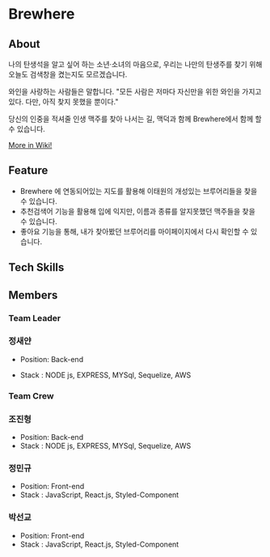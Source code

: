 # Brewhere

## About

나의 탄생석을 알고 싶어 하는 소년·소녀의 마음으로, 우리는 나만의 탄생주를 찾기 위해 오늘도 검색창을 켰는지도 모르겠습니다.

와인을 사랑하는 사람들은 말합니다. "모든 사람은 저마다 자신만을 위한 와인을 가지고 있다. 다만, 아직 찾지 못했을 뿐이다."

당신의 인중을 적셔줄 인생 맥주를 찾아 나서는 길, 맥덕과 함께 Brewhere에서 함께 할 수 있습니다.


[More in Wiki!](https://github.com/codestates/Brewhere/wiki)

## Feature

- Brewhere 에 연동되어있는 지도를 활용해 이태원의 개성있는 브루어리들을 찾을 수 있습니다.
- 추천검색어 기능을 활용해 입에 익지만, 이름과 종류를 알지못했던 맥주들을 찾을 수 있습니다.
- 좋아요 기능을 통해, 내가 찾아봤던 브루어리를 마이페이지에서 다시 확인할 수 있습니다.

## Tech Skills

## Members

### Team Leader

### 정새얀

- Position: Back-end

- Stack : NODE js, EXPRESS, MYSql, Sequelize, AWS

### Team Crew

### 조진형

- Position: Back-end
- Stack : NODE js, EXPRESS, MYSql, Sequelize, AWS

### 정민규

- Position: Front-end
- Stack : JavaScript, React.js, Styled-Component

### 박선교 

- Position: Front-end
- Stack : JavaScript, React.js, Styled-Component
